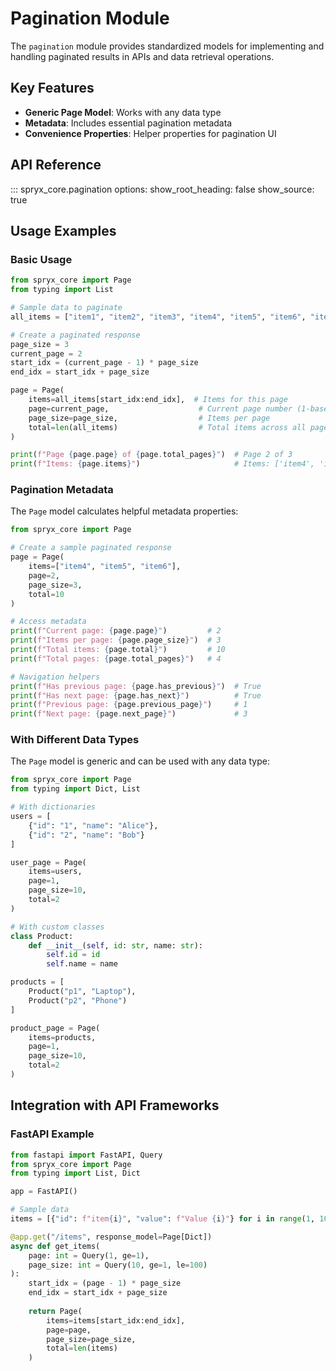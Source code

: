 # Pagination Module

The `pagination` module provides standardized models for implementing and handling paginated results in APIs and data retrieval operations.

## Key Features

- **Generic Page Model**: Works with any data type
- **Metadata**: Includes essential pagination metadata
- **Convenience Properties**: Helper properties for pagination UI

## API Reference

::: spryx_core.pagination
    options:
      show_root_heading: false
      show_source: true

## Usage Examples

### Basic Usage

```python
from spryx_core import Page
from typing import List

# Sample data to paginate
all_items = ["item1", "item2", "item3", "item4", "item5", "item6", "item7"]

# Create a paginated response
page_size = 3
current_page = 2
start_idx = (current_page - 1) * page_size
end_idx = start_idx + page_size

page = Page(
    items=all_items[start_idx:end_idx],  # Items for this page
    page=current_page,                    # Current page number (1-based)
    page_size=page_size,                  # Items per page
    total=len(all_items)                  # Total items across all pages
)

print(f"Page {page.page} of {page.total_pages}")  # Page 2 of 3
print(f"Items: {page.items}")                     # Items: ['item4', 'item5', 'item6']
```

### Pagination Metadata

The `Page` model calculates helpful metadata properties:

```python
from spryx_core import Page

# Create a sample paginated response
page = Page(
    items=["item4", "item5", "item6"],
    page=2,
    page_size=3,
    total=10
)

# Access metadata
print(f"Current page: {page.page}")         # 2
print(f"Items per page: {page.page_size}")  # 3
print(f"Total items: {page.total}")         # 10
print(f"Total pages: {page.total_pages}")   # 4

# Navigation helpers
print(f"Has previous page: {page.has_previous}")  # True
print(f"Has next page: {page.has_next}")          # True
print(f"Previous page: {page.previous_page}")     # 1
print(f"Next page: {page.next_page}")             # 3
```

### With Different Data Types

The `Page` model is generic and can be used with any data type:

```python
from spryx_core import Page
from typing import Dict, List

# With dictionaries
users = [
    {"id": "1", "name": "Alice"},
    {"id": "2", "name": "Bob"}
]

user_page = Page(
    items=users,
    page=1,
    page_size=10,
    total=2
)

# With custom classes
class Product:
    def __init__(self, id: str, name: str):
        self.id = id
        self.name = name

products = [
    Product("p1", "Laptop"),
    Product("p2", "Phone")
]

product_page = Page(
    items=products,
    page=1,
    page_size=10,
    total=2
)
```

## Integration with API Frameworks

### FastAPI Example

```python
from fastapi import FastAPI, Query
from spryx_core import Page
from typing import List, Dict

app = FastAPI()

# Sample data
items = [{"id": f"item{i}", "value": f"Value {i}"} for i in range(1, 101)]

@app.get("/items", response_model=Page[Dict])
async def get_items(
    page: int = Query(1, ge=1),
    page_size: int = Query(10, ge=1, le=100)
):
    start_idx = (page - 1) * page_size
    end_idx = start_idx + page_size
    
    return Page(
        items=items[start_idx:end_idx],
        page=page,
        page_size=page_size,
        total=len(items)
    )
``` 